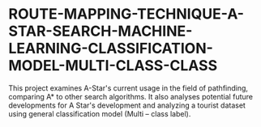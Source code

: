 # ROUTE-MAPPING-TECHNIQUE-A-STAR-SEARCH-MACHINE-LEARNING-CLASSIFICATION-MODEL-MULTI-CLASS-CLASS
This project examines A-Star's current usage in the field of pathfinding, comparing A* to other search algorithms. It also analyses potential future developments for A Star's development and analyzing a tourist dataset using general classification model (Multi – class label).
